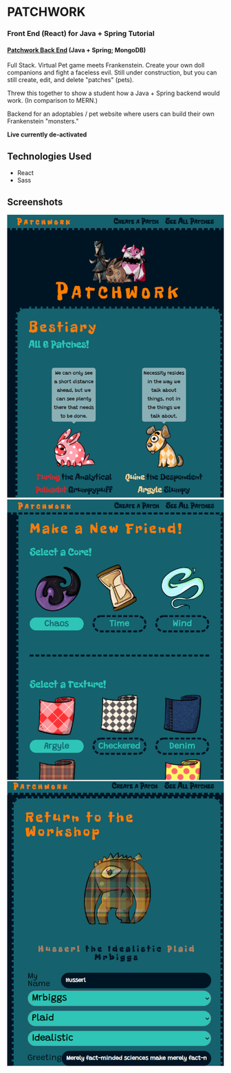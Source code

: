 # PATCHWORK

### Front End (React) for Java + Spring Tutorial

#### [Patchwork Back End](https://github.com/themarkfullton/patchwork-back-end) (Java + Spring; MongoDB)

Full Stack. Virtual Pet game meets Frankenstein. Create your own doll companions and fight a faceless evil. Still under construction, but you can still create, edit, and delete "patches" (pets).

Threw this together to show a student how a Java + Spring backend would work. (In comparison to MERN.)

Backend for an adoptables / pet website where users can build their own Frankenstein "monsters."

__Live currently de-activated__

## Technologies Used

- React
- Sass

## Screenshots

<img src="Screenshot1.PNG" >
<img src="Screenshot2.PNG" >
<img src="Screenshot3.PNG" >
